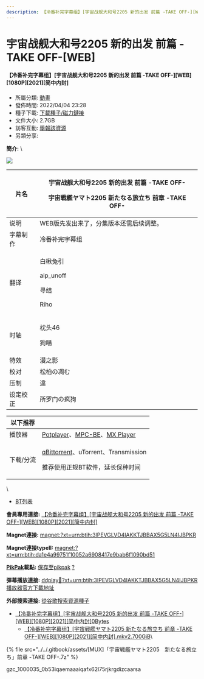 ```yaml
---
description: 【冷番补完字幕组】[宇宙战舰大和号2205 新的出发 前篇 -TAKE OFF-][WEB][1080P][2021][简中内封]
---
```


# 宇宙战舰大和号2205 新的出发 前篇 -TAKE OFF-\[WEB]

#### 【冷番补完字幕组】\[宇宙战舰大和号2205 新的出发 前篇 -TAKE OFF-]\[WEB]\[1080P]\[2021]\[简中内封]

* 所屬分類: [動畫](https://share.dmhy.org/topics/list/sort\_id/2)
* 發佈時間: 2022/04/04 23:28
* 種子下載: [下載種子/磁力鏈接](https://share.dmhy.org/topics/view/596509\_2205\_-TAKE\_OFF-\_WEB\_1080P\_2021.html#description-end)
* 文件大小: 2.7GB
* 訪客互動: [舉報該資源](https://share.dmhy.org/report/add/referer/1)
* 另類分享:             &#x20;

**簡介:** \


![](https://www.jdlingyu.com/wp-content/uploads/2021/08/9d4039a56c63260bac9e4a5c891da345.jpg)

&#x20;

| 片名   | <p>宇宙战舰大和号2205 新的出发 前篇 -TAKE OFF-</p><p>宇宙戦艦ヤマト2205 新たなる旅立ち 前章 -TAKE OFF-</p> |
| ---- | ----------------------------------------------------------------------------- |
| 说明   | WEB版先发出来了，分集版本还需后续调整。                                                         |
| 字幕制作 | 冷番补完字幕组                                                                       |
| 翻译   | <p>白楸兔引</p><p>aip_unoff</p><p>寻结</p><p>Riho</p>                               |
| 时轴   | <p>枕头46</p><p>狗喵</p>                                                          |
| 特效   | 漫之影                                                                           |
| 校对   | 松柏の凋む                                                                         |
| 压制   | 違                                                                             |
| 设定校正 | 所罗门の疯狗                                                                        |

&#x20;

| 以下推荐  |                                                                                                                                                 |
| ----- | ----------------------------------------------------------------------------------------------------------------------------------------------- |
| 播放器   | [Potplayer](https://potplayer.daum.net/)、[MPC-BE](https://sourceforge.net/projects/mpcbe/)、[MX Player](https://www.lanzous.com/b688551)         |
| 下载/分流 | <p><a href="https://github.com/c0re100/qBittorrent-Enhanced-Edition/releases">qBittorrent</a>、uTorrent、Transmission</p><p>推荐使用正规BT软件，延长保种时间</p> |

&#x20;

\


* [BT列表](https://share.dmhy.org/topics/view/596509\_2205\_-TAKE\_OFF-\_WEB\_1080P\_2021.html#tabs-1)

**會員專用連接:** [【冷番补完字幕组】\[宇宙战舰大和号2205 新的出发 前篇 -TAKE OFF-\]\[WEB\]\[1080P\]\[2021\]\[简中内封\]](https://dl.dmhy.org/2022/04/04/da1e4a99751f10052a6908417e9bab6f1090bd51.torrent)

**Magnet連接:** [magnet:?xt=urn:btih:3IPEVGLVD4IAKKTJBBAX5G5LN4IJBPKR](https://magnet/?xt=urn:btih:3IPEVGLVD4IAKKTJBBAX5G5LN4IJBPKR\&dn=\&tr=http%3A%2F%2F104.143.10.186%3A8000%2Fannounce\&tr=udp%3A%2F%2F104.143.10.186%3A8000%2Fannounce\&tr=http%3A%2F%2Ftracker.openbittorrent.com%3A80%2Fannounce\&tr=udp%3A%2F%2Ftracker3.itzmx.com%3A6961%2Fannounce\&tr=http%3A%2F%2Ftracker4.itzmx.com%3A2710%2Fannounce\&tr=http%3A%2F%2Ftracker.publicbt.com%3A80%2Fannounce\&tr=http%3A%2F%2Ftracker.prq.to%2Fannounce\&tr=http%3A%2F%2Fopen.acgtracker.com%3A1096%2Fannounce\&tr=https%3A%2F%2Ft-115.rhcloud.com%2Fonly\_for\_ylbud\&tr=http%3A%2F%2Ftracker1.itzmx.com%3A8080%2Fannounce\&tr=http%3A%2F%2Ftracker2.itzmx.com%3A6961%2Fannounce\&tr=udp%3A%2F%2Ftracker1.itzmx.com%3A8080%2Fannounce\&tr=udp%3A%2F%2Ftracker2.itzmx.com%3A6961%2Fannounce\&tr=udp%3A%2F%2Ftracker3.itzmx.com%3A6961%2Fannounce\&tr=udp%3A%2F%2Ftracker4.itzmx.com%3A2710%2Fannounce\&tr=http%3A%2F%2Fnyaa.tracker.wf%3A7777%2Fannounce)

**Magnet連接typeII:** [magnet:?xt=urn:btih:da1e4a99751f10052a6908417e9bab6f1090bd51](https://magnet/?xt=urn:btih:da1e4a99751f10052a6908417e9bab6f1090bd51)

[**PikPak**](https://toapp.mypikpak.com/?\_\_source=dmhy&\_\_campaign=dmhyinfo)**載點:** [保存至pikpak](https://drive.mypikpak.com/landing?\_\_add\_url=magnet:?xt=urn:btih:da1e4a99751f10052a6908417e9bab6f1090bd51&\_\_source=dmhy&\_\_campaign=dmhyh5) [?](https://www.mypikpak.com/)

**彈幕播放連接:** [ddplay:magnet:?xt=urn:btih:3IPEVGLVD4IAKKTJBBAX5G5LN4IJBPKR](ddplay:magnet:?xt=urn:btih:3IPEVGLVD4IAKKTJBBAX5G5LN4IJBPKR\&dn=\&tr=http%3A%2F%2F104.143.10.186%3A8000%2Fannounce\&tr=udp%3A%2F%2F104.143.10.186%3A8000%2Fannounce\&tr=http%3A%2F%2Ftracker.openbittorrent.com%3A80%2Fannounce\&tr=udp%3A%2F%2Ftracker3.itzmx.com%3A6961%2Fannounce\&tr=http%3A%2F%2Ftracker4.itzmx.com%3A2710%2Fannounce\&tr=http%3A%2F%2Ftracker.publicbt.com%3A80%2Fannounce\&tr=http%3A%2F%2Ftracker.prq.to%2Fannounce\&tr=http%3A%2F%2Fopen.acgtracker.com%3A1096%2Fannounce\&tr=https%3A%2F%2Ft-115.rhcloud.com%2Fonly\_for\_ylbud\&tr=http%3A%2F%2Ftracker1.itzmx.com%3A8080%2Fannounce\&tr=http%3A%2F%2Ftracker2.itzmx.com%3A6961%2Fannounce\&tr=udp%3A%2F%2Ftracker1.itzmx.com%3A8080%2Fannounce\&tr=udp%3A%2F%2Ftracker2.itzmx.com%3A6961%2Fannounce\&tr=udp%3A%2F%2Ftracker3.itzmx.com%3A6961%2Fannounce\&tr=udp%3A%2F%2Ftracker4.itzmx.com%3A2710%2Fannounce\&tr=http%3A%2F%2Fnyaa.tracker.wf%3A7777%2Fannounce) [播放器官方下載地址](http://www.dandanplay.com/?from=dmhy)

**外部搜索連接:** [從谷歌搜索資源種子](https://www.google.com/search?oe=utf-8\&q=da1e4a99751f10052a6908417e9bab6f1090bd51)



* &#x20;[【冷番补完字幕组】\[宇宙战舰大和号2205 新的出发 前篇 -TAKE OFF-\]\[WEB\]\[1080P\]\[2021\]\[简中内封\]0Bytes](https://share.dmhy.org/topics/view/596509\_2205\_-TAKE\_OFF-\_WEB\_1080P\_2021.html)
  * &#x20;[【冷番补完字幕组】\[宇宙戦艦ヤマト2205 新たなる旅立ち 前章 -TAKE OFF-\]\[WEB\]\[1080P\]\[2021\]\[简中内封\].mkv2.700GiB](https://share.dmhy.org/topics/view/596509\_2205\_-TAKE\_OFF-\_WEB\_1080P\_2021.html)\


{% file src="../../.gitbook/assets/[MUX]「宇宙戦艦ヤマト2205　新たなる旅立ち」前章 -TAKE OFF-.7z" %}

gzc\_1000035\_0b53iqaemaaaiqafx62l75rjkrgdizcaarsa
